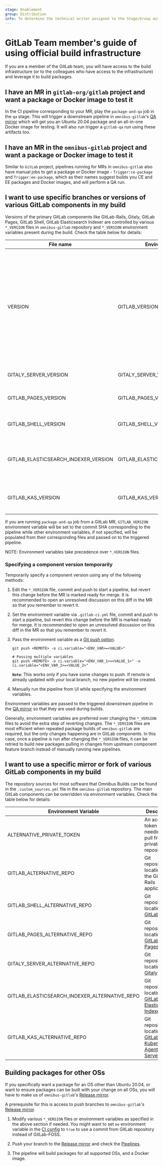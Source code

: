 ```yaml
---
stage: Enablement
group: Distribution
info: To determine the technical writer assigned to the Stage/Group associated with this page, see https://about.gitlab.com/handbook/engineering/ux/technical-writing/#designated-technical-writers
---
```


# GitLab Team member's guide of using official build infrastructure

If you are a member of the GitLab team, you will have access to the build
infrastructure (or to the colleagues who have access to the infrastructure) and
leverage it to build packages.

## I have an MR in `gitlab-org/gitlab` project and want a package or Docker image to test it

In the CI pipeline corresponding to your MR, play the `package-and-qa` job in
the `qa` stage. This will trigger a downstream pipeline in `omnibus-gitlab`'s
[QA mirror](https://gitlab.com/gitlab-org/build/omnibus-gitlab-mirror) which
will get you an Ubuntu 20.04 package and an all-in-one Docker image for testing.
It will also run trigger a `gitlab-qa` run using these artifacts too.

## I have an MR in the `omnibus-gitlab` project and want a package or Docker image to test it

Similar to `GitLab` project, pipelines running for MRs in `omnibus-gitlab` also
have manual jobs to get a package or Docker image - `Trigger:ce-package` and
`Trigger:ee-package`, which as their names suggest builds you CE and EE packages
and Docker images, and will perform a QA run.

## I want to use specific branches or versions of various GitLab components in my build

Versions of the primary GitLab components like GitLab-Rails, Gitaly, GitLab
Pages, GitLab Shell, GitLab Elasticsearch Indexer are controlled by various
`*_VERSION` files in `omnibus-gitlab` repository and `*_VERSION` environment
variables present during the build. Check the table below for details:

| File name                            | Environment Variable                 | Description |
| ------------------------------------ | ------------------------------------ | ----------- |
| VERSION                              | GITLAB_VERSION                       | Controls Git reference of GitLab Rails application. By default, points to `master` branch of GitLab-FOSS repository. If you want to use the GitLab repository, set the environment variable `ee` to true. |
| GITALY_SERVER_VERSION                | GITALY_SERVER_VERSION                | Git reference of the [Gitaly](https://gitlab.com/gitlab-org/gitaly) repository. |
| GITLAB_PAGES_VERSION                 | GITLAB_PAGES_VERSION                 | Git reference of the [GitLab Pages](https://gitlab.com/gitlab-org/gitlab-pages) repository.|
| GITLAB_SHELL_VERSION                 | GITLAB_SHELL_VERSION                 | Git reference of the [GitLab Shell](https://gitlab.com/gitlab-org/gitlab-shell) repository.|
| GITLAB_ELASTICSEARCH_INDEXER_VERSION | GITLAB_ELASTICSEARCH_INDEXER_VERSION | Git reference of the [GitLab Elasticsearch Indexer](https://gitlab.com/gitlab-org/gitlab-elasticsearch-indexer) repository. Used only in EE builds.|
| GITLAB_KAS_VERSION                   | GITLAB_KAS_VERSION                   | Git reference of the [GitLab Kubernetes Agent Server](https://gitlab.com/gitlab-org/cluster-integration/gitlab-agent) repository.|

If you are running `package-and-qa` job from a GitLab MR, `GITLAB_VERSION`
environment variable will be set to the commit SHA corresponding to the pipeline
while other environment variables, if not specified, will be populated from
their corresponding files and passed on to the triggered pipeline.

NOTE:
Environment variables take precedence over `*_VERSION` files.

### Specifying a component version temporarily

Temporarily specify a component version using any of the following methods:

1. Edit the `*_VERSION` file, commit and push to start a pipeline, but revert
   this change before the MR is marked ready for merge. It is recommended to
   open an unresolved discussion on this diff in the MR so that you remember to
   revert it.

1. Set the environment variable via `.gitlab-ci.yml` file, commit and push to
   start a pipeline, but revert this change before the MR is marked ready for
   merge. It is recommended to open an unresolved discussion on this diff in the
   MR so that you remember to revert it.

1. Pass the environment variable as a [Git push option](https://docs.gitlab.com/ee/user/project/push_options.html#push-options-for-gitlab-cicd).

    ```shell
    git push <REMOTE> -o ci.variable="<ENV_VAR>=<VALUE>"

    # Passing multiple variables
    git push <REMOTE> -o ci.variable="<ENV_VAR_1>=<VALUE_1>" -o ci.variable="<ENV_VAR_2>=<VALUE_2>"
    ```

    **`Note`**: This works only if you have some changes to push. If remote is
    already updated with your local branch, no new pipeline will be created.

1. Manually run the pipeline from UI while specifying the environment variables.

Environment variables are passed to the triggered downstream pipeline in the
[QA mirror](https://gitlab.com/gitlab-org/build/omnibus-gitlab-mirror) so that
they are used during builds.

Generally, environment variables are preferred over changing the `*_VERSION`
files to avoid the extra step of reverting changes. The `*_VERSION` files are
most efficient when repeated package builds of `omnibus-gitlab` are required,
but the only changes happening are in GitLab components. In this case, once a
pipeline is run after changing the `*_VERSION` files, it can be retried to build
new packages pulling in changes from upstream component feature branch instead
of manually running new pipelines.

## I want to use a specific mirror or fork of various GitLab components in my build

The repository sources for most software that Omnibus Builds can be found in
the `.custom_sources.yml` file in the `omnibus-gitlab` repository. The main
GitLab components can be overridden via environment variables. Check the table
below for details:

| Environment Variable                          | Description |
| --------------------------------------------- | ----------- |
| ALTERNATIVE_PRIVATE_TOKEN                     | An access token used if needing to pull from private repositories. |
| GITLAB_ALTERNATIVE_REPO                       | Git repository location for the GitLab Rails application. |
| GITLAB_SHELL_ALTERNATIVE_REPO                 | Git repository location for [GitLab Shell](https://gitlab.com/gitlab-org/gitlab-shell). |
| GITLAB_PAGES_ALTERNATIVE_REPO                 | Git repository location for [GitLab Pages](https://gitlab.com/gitlab-org/gitlab-pages). |
| GITALY_SERVER_ALTERNATIVE_REPO                | Git repository location for [Gitaly](https://gitlab.com/gitlab-org/gitaly). |
| GITLAB_ELASTICSEARCH_INDEXER_ALTERNATIVE_REPO | Git repository location for [GitLab Elasticsearch Indexer](https://gitlab.com/gitlab-org/gitlab-elasticsearch-indexer). |
| GITLAB_KAS_ALTERNATIVE_REPO                   | Git repository location for [GitLab Kubernetes Agent Server](https://gitlab.com/gitlab-org/cluster-integration/gitlab-agent). |

## Building packages for other OSs

If you specifically want a package for an OS other than Ubuntu 20.04, or want to
ensure packages can be built with your change on all OSs, you will have to make
us of `omnibus-gitlab`'s [Release mirror](https://dev.gitlab.org/gitlab/omnibus-gitlab).

A prerequisite for this is access to push branches to `omnibus-gitlab`'s
[Release mirror](https://dev.gitlab.org/gitlab/omnibus-gitlab).

1. Modify various `*_VERSION` files or environment variables as specified in the
   above section if needed. You might want to set `ee` environment variable in
   the [CI config](https://gitlab.com/gitlab-org/omnibus-gitlab/.gitlab-ci.yml)
   to `true` to use a commit from GitLab repository instead of GitLab-FOSS.

1. Push your branch to the [Release mirror](https://dev.gitlab.org/gitlab/omnibus-gitlab)
   and check the [Pipelines](https://dev.gitlab.org/gitlab/omnibus-gitlab/pipeliens).

1. The pipeline will build packages for all supported OSs, and a Docker image.
